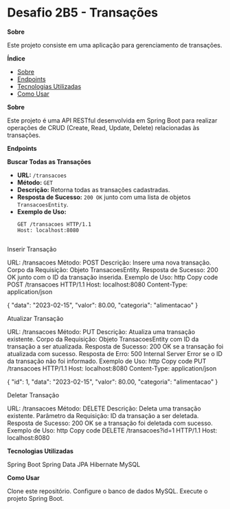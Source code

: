 # **Desafio 2B5 - Transações**

**Sobre**

Este projeto consiste em uma aplicação para gerenciamento de transações.

**Índice**

- [Sobre](#sobre)
- [Endpoints](#endpoints)
- [Tecnologias Utilizadas](#tecnologias-utilizadas)
- [Como Usar](#como-usar)

**Sobre**

Este projeto é uma API RESTful desenvolvida em Spring Boot para realizar operações de CRUD (Create, Read, Update, Delete) relacionadas às transações.

**Endpoints**

**Buscar Todas as Transações**

- **URL:** `/transacoes`
- **Método:** `GET`
- **Descrição:** Retorna todas as transações cadastradas.
- **Resposta de Sucesso:** `200 OK` junto com uma lista de objetos `TransacoesEntity`.
- **Exemplo de Uso:**
  ```http
  GET /transacoes HTTP/1.1
  Host: localhost:8080


Inserir Transação

URL: /transacoes
Método: POST
Descrição: Insere uma nova transação.
Corpo da Requisição: Objeto TransacoesEntity.
Resposta de Sucesso: 200 OK junto com o ID da transação inserida.
Exemplo de Uso:
http
Copy code
POST /transacoes HTTP/1.1
Host: localhost:8080
Content-Type: application/json

{
  "data": "2023-02-15",
  "valor": 80.00,
  "categoria": "alimentacao"
}


Atualizar Transação

URL: /transacoes
Método: PUT
Descrição: Atualiza uma transação existente.
Corpo da Requisição: Objeto TransacoesEntity com ID da transação a ser atualizada.
Resposta de Sucesso: 200 OK se a transação foi atualizada com sucesso.
Resposta de Erro: 500 Internal Server Error se o ID da transação não foi informado.
Exemplo de Uso:
http
Copy code
PUT /transacoes HTTP/1.1
Host: localhost:8080
Content-Type: application/json

{
  "id": 1,
  "data": "2023-02-15",
  "valor": 80.00,
  "categoria": "alimentacao"
}


Deletar Transação

URL: /transacoes
Método: DELETE
Descrição: Deleta uma transação existente.
Parâmetro da Requisição: ID da transação a ser deletada.
Resposta de Sucesso: 200 OK se a transação foi deletada com sucesso.
Exemplo de Uso:
http
Copy code
DELETE /transacoes?id=1 HTTP/1.1
Host: localhost:8080

**Tecnologias Utilizadas**

Spring Boot
Spring Data JPA
Hibernate
MySQL

**Como Usar**

Clone este repositório.
Configure o banco de dados MySQL.
Execute o projeto Spring Boot.
